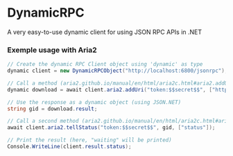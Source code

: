 # DynamicRPC

A very easy-to-use dynamic client for using JSON RPC APIs in .NET



### Exemple usage with Aria2

```csharp
// Create the dynamic RPC Client object using 'dynamic' as type
dynamic client = new DynamicRPCObject("http://localhost:6800/jsonrpc");

// Call a method (aria2.github.io/manual/en/html/aria2c.html#aria2.addUri)
dynamic download = await client.aria2.addUri("token:$$secret$$", ["https://ash-speed.hetzner.com/100MB.bin"]);

// Use the response as a dynamic object (using JSON.NET)
string gid = download.result;

// Call a second method (aria2.github.io/manual/en/html/aria2c.html#aria2.tellStatus)
await client.aria2.tellStatus("token:$$secret$$", gid, ["status"]);

// Print the result (here, "waiting" will be printed)
Console.WriteLine(client.result.status);
```


